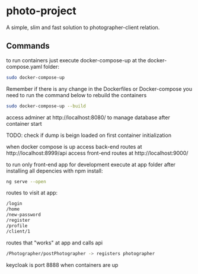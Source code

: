# photo-project

A simple, slim and fast solution to photographer-client relation.

## Commands

to run containers just execute docker-compose-up at the docker-compose.yaml folder:

```bash
sudo docker-compose-up
```

Remember if there is any change in the Dockerfiles or Docker-compose you need to run the command below to rebuild the containers

```bash
sudo docker-compose-up --build
```


access adminer at http://localhost:8080/ to manage database after container start

TODO: check if dump is beign loaded on first container initialization


when docker compose is up
access back-end routes at http://localhost:8999/api
access front-end routes at http://localhost:9000/



to run only front-end app for development execute at app folder after installing all depencies with npm install: 

```bash
ng serve --open
```


routes to visit at app: 
```bash
/login
/home
/new-password
/register
/profile
/client/1
```


routes that "works" at app and calls api
```bash
/Photographer/postPhotographer -> registers photographer

```

keycloak is port 8888  when containers are up 